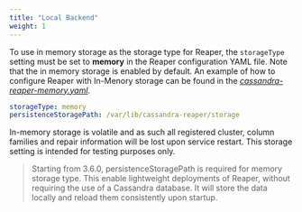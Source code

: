 ```yaml
---
title: "Local Backend"
weight: 1
---
```


To use in memory storage as the storage type for Reaper, the `storageType` setting must be set to **memory** in the Reaper configuration YAML file. Note that the in memory storage is enabled by default. An example of how to configure Reaper with In-Menory storage can be found in the *[cassandra-reaper-memory.yaml](https://github.com/thelastpickle/cassandra-reaper/blob/master/src/packaging/resource/cassandra-reaper-memory.yaml)*.

```yaml
storageType: memory
persistenceStoragePath: /var/lib/cassandra-reaper/storage
```

In-memory storage is volatile and as such all registered cluster, column families and repair information will be lost upon service restart. This storage setting is intended for testing purposes only.

> Starting from 3.6.0, persistenceStoragePath is required for memory storage type. This enable lightweight deployments of Reaper, without requiring the use of a Cassandra database. It will store the data locally and reload them consistently upon startup.
